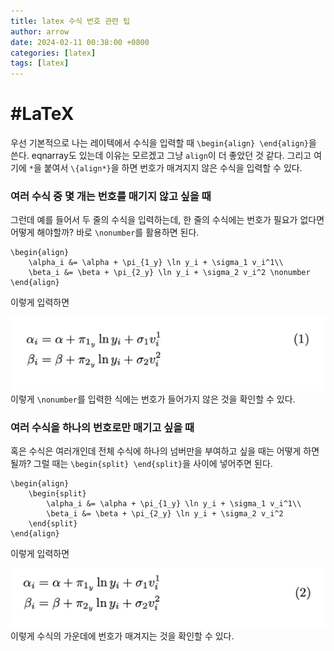 ```yaml
---
title: latex 수식 번호 관련 팁
author: arrow
date: 2024-02-11 00:38:00 +0800
categories: [latex]
tags: [latex]
---
```


# #LaTeX

우선 기본적으로 나는 레이텍에서 수식을 입력할 때 `\begin{align} \end{align}`을 쓴다. eqnarray도 있는데 이유는 모르겠고 그냥 `align`이 더 좋았던 것 같다. 그리고 여기에 `*`을 붙여서 `\{align*}`을 하면 번호가 매겨지지 않은 수식을 입력할 수 있다.

### 여러 수식 중 몇 개는 번호를 매기지 않고 싶을 때

그런데 예를 들어서 두 줄의 수식을 입력하는데, 한 줄의 수식에는 번호가 필요가 없다면 어떻게 해야할까? 바로 `\nonumber`를 활용하면 된다.

```
\begin{align}
    \alpha_i &= \alpha + \pi_{1_y} \ln y_i + \sigma_1 v_i^1\\
    \beta_i &= \beta + \pi_{2_y} \ln y_i + \sigma_2 v_i^2 \nonumber
\end{align}
```

이렇게 입력하면

![enter image description here](https://raw.githubusercontent.com/arrow-economist/imageslibrary/main/SCR-20240211-djdo.png)
이렇게 `\nonumber`를 입력한 식에는 번호가 들어가지 않은 것을 확인할 수 있다.

### 여러 수식을 하나의 번호로만 매기고 싶을 때

혹은 수식은 여러개인데 전체 수식에 하나의 넘버만을 부여하고 싶을 때는 어떻게 하면 될까? 그럴 때는 `\begin{split} \end{split}`을 사이에 넣어주면 된다.

```
\begin{align}
	\begin{split}
	    \alpha_i &= \alpha + \pi_{1_y} \ln y_i + \sigma_1 v_i^1\\
	    \beta_i &= \beta + \pi_{2_y} \ln y_i + \sigma_2 v_i^2
    \end{split}
\end{align}
```

이렇게 입력하면

![enter image description here](https://raw.githubusercontent.com/arrow-economist/imageslibrary/main/SCR-20240211-dkpg.png)
이렇게 수식의 가운데에 번호가 매겨지는 것을 확인할 수 있다.

<!--stackedit_data:
eyJoaXN0b3J5IjpbNjIzODc2NjQ5XX0=
-->
